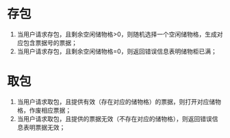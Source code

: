 # 存包
1. 当用户请求存包，且剩余空闲储物格>0，则随机选择一个空闲储物格，生成对应包含票据号的票据；
2. 当用户请求存包，且剩余空闲储物格=0，则返回错误信息表明储物柜已满；

# 取包

1. 当用户请求取包，且提供有效（存在对应的储物格）的票据，则打开对应储物格，作废相应票据；
2. 当用户请求取包，且提供的票据无效（不存在对应的储物格），则返回错误信息表明票据无效；
